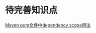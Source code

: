 # 待完善知识点

[Maven pom文件中dependency scope用法](https://www.cnblogs.com/alan6/p/11519958.html)





<comment/>
